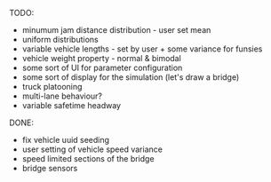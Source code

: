 TODO:
* minumum jam distance distribution - user set mean
* uniform distributions
* variable vehicle lengths - set by user + some variance for funsies
* vehicle weight property - normal & bimodal
* some sort of UI for parameter configuration
* some sort of display for the simulation (let's draw a bridge)
* truck platooning
* multi-lane behaviour?
* variable safetime headway

DONE:
* fix vehicle uuid seeding
* user setting of vehicle speed variance
* speed limited sections of the bridge
* bridge sensors
